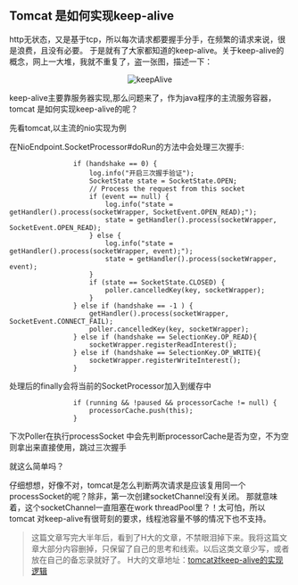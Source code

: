 ## Tomcat 是如何实现keep-alive

http无状态，又是基于tcp，所以每次请求都要握手分手，在频繁的请求来说，很是浪费，且没有必要。
于是就有了大家都知道的keep-alive。关于keep-alive的概念，网上一大堆，我就不重复了，盗一张图，描述一下：
<p align="center">
  <img src="https://github.com/rongjoker/rongjoker.github.io/blob/joker_dev/blog/tomcat2keepalive/1.png?raw=true" alt="keepAlive">
</p>

<p>keep-alive主要靠服务器实现,那么问题来了，作为java程序的主流服务容器，tomcat 是如何实现keep-alive的呢？</p>

<p>先看tomcat,以主流的nio实现为例</p>

<p>在NioEndpoint.SocketProcessor#doRun的方法中会处理三次握手:

```
                if (handshake == 0) {
                    log.info("开启三次握手验证");
                    SocketState state = SocketState.OPEN;
                    // Process the request from this socket
                    if (event == null) {
                        log.info("state = getHandler().process(socketWrapper, SocketEvent.OPEN_READ);");
                        state = getHandler().process(socketWrapper, SocketEvent.OPEN_READ);
                    } else {
                        log.info("state = getHandler().process(socketWrapper, event);");
                        state = getHandler().process(socketWrapper, event);
                    }
                    if (state == SocketState.CLOSED) {
                        poller.cancelledKey(key, socketWrapper);
                    }
                } else if (handshake == -1 ) {
                    getHandler().process(socketWrapper, SocketEvent.CONNECT_FAIL);
                    poller.cancelledKey(key, socketWrapper);
                } else if (handshake == SelectionKey.OP_READ){
                    socketWrapper.registerReadInterest();
                } else if (handshake == SelectionKey.OP_WRITE){
                    socketWrapper.registerWriteInterest();
                }
```

处理后的finally会将当前的SocketProcessor加入到缓存中

```
                if (running && !paused && processorCache != null) {
                    processorCache.push(this);
                }
```
</p>


下次Poller在执行processSocket 中会先判断processorCache是否为空，不为空则拿出来直接使用，跳过三次握手

<p>就这么简单吗？</p>
仔细想想，好像不对，tomcat是怎么判断两次请求是应该复用同一个processSocket的呢？除非，第一次创建socketChannel没有关闭。
那就意味着，这个socketChannel一直阻塞在work threadPool里？！太可怕，所以tomcat 对keep-alive有很苛刻的要求，线程池容量不够的情况下也不支持。

> 这篇文章写完大半年后，看到了H大的文章，不禁眼泪掉下来。我将这篇文章大部分内容删掉，只保留了自己的思考和线索。以后这类文章少写，或者放在自己的备忘录就好了。
> H大的文章地址：[tomcat对keep-alive的实现逻辑](http://hongjiang.info/how-tomcat-implements-keep-alive/)